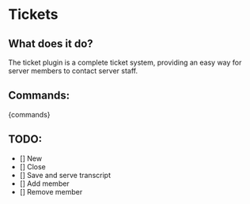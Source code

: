 # Tickets

## What does it do?
The ticket plugin is a complete ticket system, providing an easy way for server members to contact server staff.

## Commands:
{commands}

## TODO:
- [] New
- [] Close
- [] Save and serve transcript
- [] Add member
- [] Remove member
